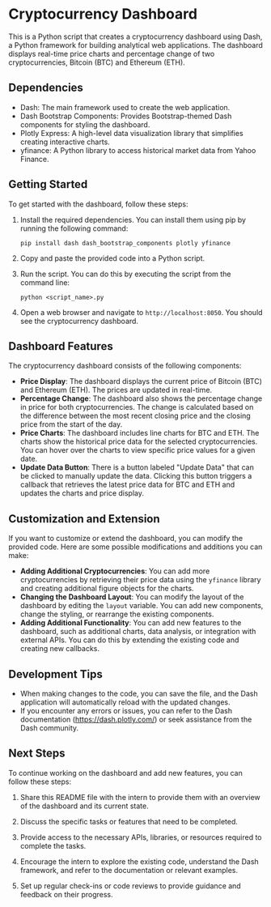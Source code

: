 # Cryptocurrency Dashboard

This is a Python script that creates a cryptocurrency dashboard using Dash, a Python framework for building analytical web applications. The dashboard displays real-time price charts and percentage change of two cryptocurrencies, Bitcoin (BTC) and Ethereum (ETH).

## Dependencies
- Dash: The main framework used to create the web application.
- Dash Bootstrap Components: Provides Bootstrap-themed Dash components for styling the dashboard.
- Plotly Express: A high-level data visualization library that simplifies creating interactive charts.
- yfinance: A Python library to access historical market data from Yahoo Finance.

## Getting Started
To get started with the dashboard, follow these steps:

1. Install the required dependencies. You can install them using pip by running the following command:
   ```
   pip install dash dash_bootstrap_components plotly yfinance
   ```

2. Copy and paste the provided code into a Python script.

3. Run the script. You can do this by executing the script from the command line:
   ```
   python <script_name>.py
   ```

4. Open a web browser and navigate to `http://localhost:8050`. You should see the cryptocurrency dashboard.

## Dashboard Features
The cryptocurrency dashboard consists of the following components:

- **Price Display**: The dashboard displays the current price of Bitcoin (BTC) and Ethereum (ETH). The prices are updated in real-time.
- **Percentage Change**: The dashboard also shows the percentage change in price for both cryptocurrencies. The change is calculated based on the difference between the most recent closing price and the closing price from the start of the day.
- **Price Charts**: The dashboard includes line charts for BTC and ETH. The charts show the historical price data for the selected cryptocurrencies. You can hover over the charts to view specific price values for a given date.
- **Update Data Button**: There is a button labeled "Update Data" that can be clicked to manually update the data. Clicking this button triggers a callback that retrieves the latest price data for BTC and ETH and updates the charts and price display.

## Customization and Extension
If you want to customize or extend the dashboard, you can modify the provided code. Here are some possible modifications and additions you can make:

- **Adding Additional Cryptocurrencies**: You can add more cryptocurrencies by retrieving their price data using the `yfinance` library and creating additional figure objects for the charts.
- **Changing the Dashboard Layout**: You can modify the layout of the dashboard by editing the `layout` variable. You can add new components, change the styling, or rearrange the existing components.
- **Adding Additional Functionality**: You can add new features to the dashboard, such as additional charts, data analysis, or integration with external APIs. You can do this by extending the existing code and creating new callbacks.

## Development Tips
- When making changes to the code, you can save the file, and the Dash application will automatically reload with the updated changes.
- If you encounter any errors or issues, you can refer to the Dash documentation (https://dash.plotly.com/) or seek assistance from the Dash community.

## Next Steps
To continue working on the dashboard and add new features, you can follow these steps:

1. Share this README file with the intern to provide them with an overview of the dashboard and its current state.

2. Discuss the specific tasks or features that need to be completed.

3. Provide access to the necessary APIs, libraries, or resources required to complete the tasks.

4. Encourage the intern to explore the existing code, understand the Dash framework, and refer to the documentation or relevant examples.

5. Set up regular check-ins or code reviews to provide guidance and feedback on their progress.
